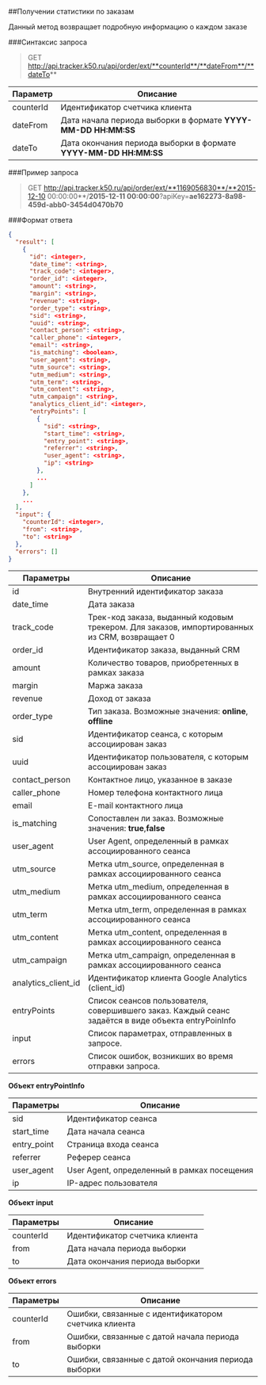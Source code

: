 ##Получении статистики по заказам

Данный метод возвращает подробную информацию о каждом заказе 


###Синтаксис запроса

>GET http://api.tracker.k50.ru/api/order/ext/**counterId**/**dateFrom**/**dateTo**

|Параметр|Описание|
|---|---|
| counterId | Идентификатор счетчика клиента |
| dateFrom | Дата начала периода выборки в формате **YYYY-MM-DD HH:MM:SS** |
|dateTo | Дата окончания периода выборки в формате **YYYY-MM-DD HH:MM:SS**|

###Пример запроса

>GET http://api.tracker.k50.ru/api/order/ext/**1169056830**/**2015-12-10 00:00:00**/**2015-12-11 00:00:00**?apiKey=**ae162273-8a98-459d-abb0-3454d0470b70**

###Формат ответа

```json
{
  "result": [
    {
      "id": <integer>,
      "date_time": <string>,
      "track_code": <integer>,
      "order_id": <integer>,
      "amount": <string>,
      "margin": <string>,
      "revenue": <string>,
      "order_type": <string>,
      "sid": <string>,
      "uuid": <string>,
      "contact_person": <string>,
      "caller_phone": <integer>,
      "email": <string>,
      "is_matching": <boolean>,
      "user_agent": <string>,
      "utm_source": <string>,
      "utm_medium": <string>,
      "utm_term": <string>,
      "utm_content": <string>,
      "utm_campaign": <string>,
      "analytics_client_id": <integer>,
      "entryPoints": [
        {
          "sid": <string>,
          "start_time": <string>,
          "entry_point": <string>,
          "referrer": <string>,
          "user_agent": <string>,
          "ip": <string>
        },
        ...
      ]
    },
    ...
  ],
  "input": {
    "counterId": <integer>,
    "from": <string>,
    "to": <string>
  },
  "errors": []
}
```

|Параметры|Описание|
|---------|--------|
|id|Внутренний идентификатор заказа|
|date_time|Дата заказа|
|track_code|Трек-код заказа, выданный кодовым трекером. Для заказов, импортированных из CRM, возвращает 0|
|order_id|Идентификатор заказа, выданный CRM|
|amount|Количество товаров, приобретенных в рамках заказа|
|margin|Маржа заказа|
|revenue|Доход от заказа|
|order_type|Тип заказа. Возможные значения: **online**, **offline**|
|sid|Идентификатор сеанса, с которым ассоциирован заказ|
|uuid|Идентификатор пользователя, с которым ассоциирован заказ|
|contact_person|Контактное лицо, указанное в заказе|
|caller_phone|Номер телефона контактного лица|
|email|E-mail контактного лица|
|is_matching|Сопоставлен ли заказ. Возможные значения: **true**,**false**|
|user_agent|User Agent, определенный в рамках ассоциированного сеанса|
|utm_source|Метка utm_source, определенная в рамках ассоциированного сеанса|
|utm_medium|Метка utm_medium, определенная в рамках ассоциированного сеанса|
|utm_term|Метка utm_term, определенная в рамках ассоциированного сеанса|
|utm_content|Метка utm_content, определенная в рамках ассоциированного сеанса|
|utm_campaign|Метка utm_campaign, определенная в рамках ассоциированного сеанса|
|analytics_client_id|Идентификатор клиента Google Analytics (client_id)|
|entryPoints|Список сеансов пользователя, совершившего заказ. Каждый сеанс задаётся в виде объекта entryPoinInfo|
|input|Список параметрах, отправленных в запросе.|
|errors|Список ошибок, возникших во время отправки запроса.|

**Объект entryPointInfo**

|Параметры|Описание|
|---------|--------|
|sid|Идентификатор сеанса|
|start_time|Дата начала сеанса|
|entry_point|Страница входа сеанса|
|referrer|Реферер сеанса|
|user_agent|User Agent, определенный в рамках посещения|
|ip|IP-адрес пользователя|

**Объект input**

|Параметры|Описание|
|---------|--------|
|counterId|Идентификатор счетчика клиента|
|from|Дата начала периода выборки|
|to|Дата окончания периода выборки|

**Объект errors**

|Параметры|Описание|
|---------|--------|
|counterId|Ошибки, связанные с идентификатором счетчика клиента|
|from|Ошибки, связанные с датой начала периода выборки|
|to|Ошибки, связанные с датой окончания периода выборки|